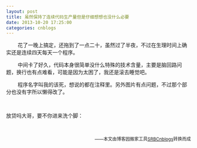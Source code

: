 ```yaml
---
layout: post
title: 虽然保持了连续代码生产量但是仔细想想也没什么必要
date: 2013-10-20 17:25:00
categories: cnblogs
---
```


<p>&nbsp;&nbsp;&nbsp;&nbsp;&nbsp;&nbsp;&nbsp;&nbsp;花了一晚上搞定，还拖到了一点二十，虽然过了半夜，不过在生理时间上确实还是连续四天每天一个程序。</p>
<p>&nbsp;&nbsp;&nbsp;&nbsp;&nbsp;&nbsp;&nbsp;&nbsp;中间卡了好久，代码本身很简单没什么特殊的技术含量，主要是脑回路问题，换行也有点难看，可能是因为太困了，我还是滚去睡觉吧。</p>
<p>&nbsp;&nbsp;&nbsp;&nbsp;&nbsp;&nbsp;&nbsp;&nbsp;程序名字叫我的该死，想说的都在注释里。另外图片有点问题，不过那个部分也没有字所以懒得改了。</p>
<p>&nbsp;</p>
<p>放贷吗大哥，要不你进来洗个脚：</p>
<p><img src="http://images.cnitblog.com/blog/580469/201311/08234619-3005be82a8e749d0be3bf77e016c2eb8.jpg" alt="" /><br /><br /></p>

<p align=right><span style="font-size: 12px">——本文由博客园搬家工具<a href="https://github.com/mlxy/SRBCnblogs">SRBCnblogs</a>转换而成</span></p>